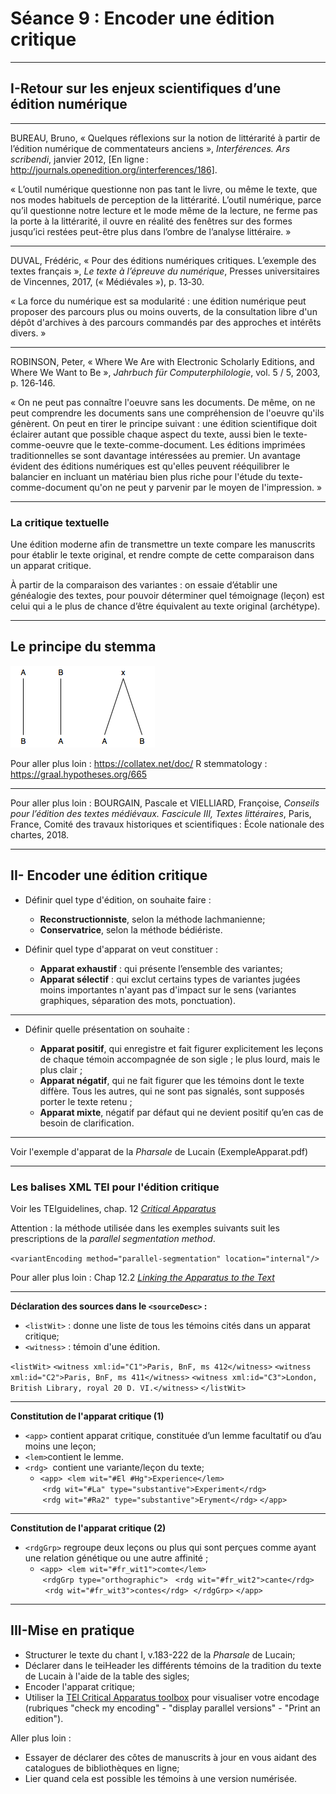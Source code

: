 
# Séance 9 : Encoder une édition critique 
---
## I-Retour sur les enjeux scientifiques d’une édition numérique
---
BUREAU, Bruno, « Quelques réflexions sur la notion de littérarité à partir de l’édition numérique de commentateurs anciens », *Interférences. Ars scribendi*, janvier 2012, [En ligne : http://journals.openedition.org/interferences/186].

« L’outil numérique questionne non pas tant le livre, ou même le texte, que nos modes habituels de perception de la littérarité. L’outil numérique, parce qu’il questionne notre lecture et le mode même de la lecture, ne ferme pas la porte à la littérarité, il ouvre en réalité des fenêtres sur des formes jusqu’ici restées peut-être plus dans l’ombre de l’analyse littéraire. » 

---
DUVAL, Frédéric, « Pour des éditions numériques critiques. L’exemple des textes français », *Le texte à l’épreuve du numérique*, Presses universitaires de Vincennes, 2017, (« Médiévales »), p. 13‑30.

« La force du numérique est sa modularité : une édition numérique peut proposer des parcours plus ou moins ouverts, de la consultation libre d'un dépôt d'archives à des parcours commandés par des approches et intérêts divers. » 

---

ROBINSON, Peter, « Where We Are with Electronic Scholarly Editions, and Where We Want to Be », *Jahrbuch für Computerphilologie*, vol. 5 / 5, 2003, p. 126‑146.

« On ne peut pas connaître l'oeuvre sans les documents. De même, on ne peut comprendre les documents sans une compréhension de l'oeuvre qu'ils génèrent. On peut en tirer le principe suivant : une édition scientifique doit éclairer autant que possible chaque aspect du texte, aussi bien le texte-comme-oeuvre que le texte-comme-document. Les éditions imprimées traditionnelles se sont davantage intéressées au premier. Un avantage évident des éditions numériques est qu'elles peuvent rééquilibrer le balancier en incluant un matériau bien plus riche pour l'étude du texte-comme-document qu'on ne peut y parvenir par le moyen de l'impression. » 

---

### La critique textuelle

Une édition moderne afin de transmettre un texte compare les manuscrits pour établir le texte original, et rendre compte de cette comparaison dans un apparat critique.

À partir de la comparaison des variantes : on essaie d’établir une généalogie des textes, pour pouvoir déterminer quel témoignage (leçon) est celui qui a le plus de chance d’être équivalent au texte original (archétype).



---

## Le principe du stemma

![stemma](img/stemma.png)

Pour aller plus loin :  https://collatex.net/doc/
R stemmatology : https://graal.hypotheses.org/665 

---

Pour aller plus loin : BOURGAIN, Pascale et VIELLIARD, Françoise, *Conseils pour l’édition des textes médiévaux. Fascicule III, Textes littéraires*, Paris, France, Comité des travaux historiques et scientifiques : École nationale des chartes, 2018.

---

## II- Encoder une édition critique

* Définir quel type d'édition, on souhaite faire :
	* **Reconstructionniste**, selon la méthode lachmanienne; 
	* **Conservatrice**, selon la méthode bédiériste.
	
* Définir quel type d'apparat on veut constituer :

	* **Apparat exhaustif** : qui présente l’ensemble des variantes;
	* **Apparat sélectif** : qui exclut certains types de variantes jugées moins importantes n'ayant pas d'impact sur le sens (variantes graphiques, séparation des mots, ponctuation).

---

* Définir quelle présentation on souhaite :

	* **Apparat positif**, qui enregistre et fait figurer explicitement les leçons de chaque témoin accompagnée de son sigle ; le plus lourd, mais le plus clair ;
	* **Apparat négatif**, qui ne fait figurer que les témoins dont le texte diffère. Tous les autres, qui ne sont pas signalés, sont supposés porter le texte retenu ;
	* **Apparat mixte**, négatif par défaut qui ne devient positif qu’en cas de besoin de clarification.

---

Voir l'exemple d'apparat de la *Pharsale* de Lucain (ExempleApparat.pdf)

---

### Les balises XML TEI pour l'édition critique

Voir les TEIguidelines, chap. 12 [*Critical Apparatus*](http://www.tei-c.org/release/doc/tei-p5-doc/fr/html/TC.html)

Attention : la méthode utilisée dans les exemples suivants suit les prescriptions de la *parallel segmentation method*.

`<variantEncoding method="parallel-segmentation"
 location="internal"/>`

Pour aller plus loin : Chap 12.2 [*Linking the Apparatus to the Text*](http://www.tei-c.org/release/doc/tei-p5-doc/en/html/TC.html#TCAPLK)

---

**Déclaration des sources dans le `<sourceDesc>` :**
*  `<listWit>` : donne une liste de tous les témoins cités dans un apparat critique;
*  `<witness>` : témoin d'une édition.

`<listWit>`
 `<witness xml:id="C1">Paris, BnF, ms 412</witness>`
 `<witness xml:id="C2">Paris, BnF, ms 411</witness>`
 `<witness xml:id="C3">London, British Library, royal 20 D. VI.</witness>`
`</listWit>`

----

**Constitution de l'apparat critique (1)**

* `<app>` contient apparat critique, constituée d’un lemme facultatif ou d’au moins une leçon;
* `<lem>`contient le lemme.
* `<rdg>`  contient une variante/leçon du texte;
	* `<app>`
 `<lem wit="#El #Hg">Experience</lem>`
 `<rdg wit="#La" type="substantive">Experiment</rdg>`
 `<rdg wit="#Ra2" type="substantive">Eryment</rdg>`
`</app>`

---
**Constitution de l'apparat critique (2)**

* `<rdgGrp>` regroupe deux leçons ou plus qui sont perçues comme ayant une relation génétique ou une autre affinité ; 
	* `<app>`
 `<lem wit="#fr_wit1">comte</lem>`
 `<rdgGrp type="orthographic">`
  `<rdg wit="#fr_wit2">cante</rdg>`
  `<rdg wit="#fr_wit3">contes</rdg>`
 `</rdgGrp>`
`</app>`


---

## III-Mise en pratique

- Structurer le texte du chant I, v.183-222 de la *Pharsale* de Lucain;
- Déclarer dans le teiHeader les différents témoins de la tradition du texte de Lucain à l'aide de la table des sigles;
- Encoder l'apparat critique;
- Utiliser la [TEI Critical Apparatus toolbox](http://teicat.huma-num.fr) pour visualiser votre encodage (rubriques "check my encoding" - "display parallel versions" - "Print an edition").

Aller plus loin : 
- Essayer de déclarer des côtes de manuscrits à jour en vous aidant des catalogues de bibliothèques en ligne;
- Lier quand cela est possible les témoins à une version numérisée.